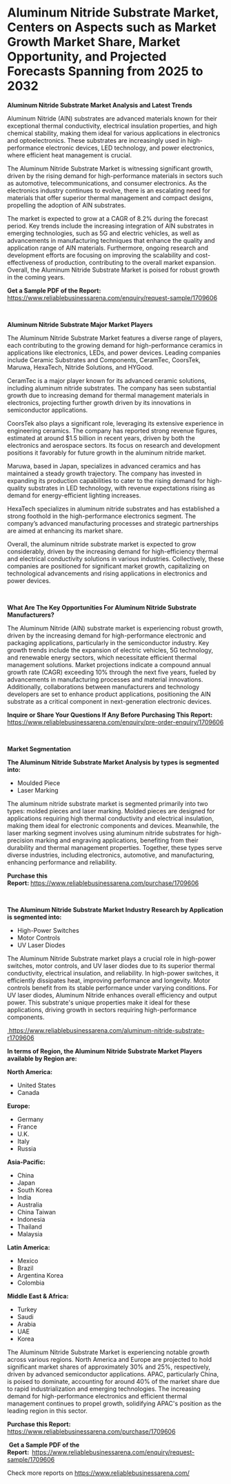 <p><h1>Aluminum Nitride Substrate Market, Centers on Aspects such as Market Growth Market Share, Market Opportunity, and Projected Forecasts Spanning from 2025 to 2032</h1></p><p><strong>Aluminum Nitride Substrate Market Analysis and Latest Trends</strong></p>
<p><p>Aluminum Nitride (AlN) substrates are advanced materials known for their exceptional thermal conductivity, electrical insulation properties, and high chemical stability, making them ideal for various applications in electronics and optoelectronics. These substrates are increasingly used in high-performance electronic devices, LED technology, and power electronics, where efficient heat management is crucial.</p><p>The Aluminum Nitride Substrate Market is witnessing significant growth, driven by the rising demand for high-performance materials in sectors such as automotive, telecommunications, and consumer electronics. As the electronics industry continues to evolve, there is an escalating need for materials that offer superior thermal management and compact designs, propelling the adoption of AlN substrates.</p><p>The market is expected to grow at a CAGR of 8.2% during the forecast period. Key trends include the increasing integration of AlN substrates in emerging technologies, such as 5G and electric vehicles, as well as advancements in manufacturing techniques that enhance the quality and application range of AlN materials. Furthermore, ongoing research and development efforts are focusing on improving the scalability and cost-effectiveness of production, contributing to the overall market expansion. Overall, the Aluminum Nitride Substrate Market is poised for robust growth in the coming years.</p></p>
<p><strong>Get a Sample PDF of the Report:&nbsp;</strong> <a href="https://www.reliablebusinessarena.com/enquiry/request-sample/1709606?utm_campaign=3263&utm_medium=2&utm_source=Github&utm_content=ia&utm_term=27032025&utm_id=aluminum-nitride-substrate">https://www.reliablebusinessarena.com/enquiry/request-sample/1709606</a></p>
<p>&nbsp;</p>
<p><strong>Aluminum Nitride Substrate Major Market Players</strong></p>
<p><p>The Aluminum Nitride Substrate Market features a diverse range of players, each contributing to the growing demand for high-performance ceramics in applications like electronics, LEDs, and power devices. Leading companies include Ceramic Substrates and Components, CeramTec, CoorsTek, Maruwa, HexaTech, Nitride Solutions, and HYGood.</p><p>CeramTec is a major player known for its advanced ceramic solutions, including aluminum nitride substrates. The company has seen substantial growth due to increasing demand for thermal management materials in electronics, projecting further growth driven by its innovations in semiconductor applications.</p><p>CoorsTek also plays a significant role, leveraging its extensive experience in engineering ceramics. The company has reported strong revenue figures, estimated at around $1.5 billion in recent years, driven by both the electronics and aerospace sectors. Its focus on research and development positions it favorably for future growth in the aluminum nitride market.</p><p>Maruwa, based in Japan, specializes in advanced ceramics and has maintained a steady growth trajectory. The company has invested in expanding its production capabilities to cater to the rising demand for high-quality substrates in LED technology, with revenue expectations rising as demand for energy-efficient lighting increases.</p><p>HexaTech specializes in aluminum nitride substrates and has established a strong foothold in the high-performance electronics segment. The company’s advanced manufacturing processes and strategic partnerships are aimed at enhancing its market share.</p><p>Overall, the aluminum nitride substrate market is expected to grow considerably, driven by the increasing demand for high-efficiency thermal and electrical conductivity solutions in various industries. Collectively, these companies are positioned for significant market growth, capitalizing on technological advancements and rising applications in electronics and power devices.</p></p>
<p>&nbsp;</p>
<p><strong>What Are The Key Opportunities For Aluminum Nitride Substrate Manufacturers?</strong></p>
<p><p>The Aluminum Nitride (AlN) substrate market is experiencing robust growth, driven by the increasing demand for high-performance electronic and packaging applications, particularly in the semiconductor industry. Key growth trends include the expansion of electric vehicles, 5G technology, and renewable energy sectors, which necessitate efficient thermal management solutions. Market projections indicate a compound annual growth rate (CAGR) exceeding 10% through the next five years, fueled by advancements in manufacturing processes and material innovations. Additionally, collaborations between manufacturers and technology developers are set to enhance product applications, positioning the AlN substrate as a critical component in next-generation electronic devices.</p></p>
<p><strong>Inquire or Share Your Questions If Any Before Purchasing This Report:</strong> <a href="https://www.reliablebusinessarena.com/enquiry/pre-order-enquiry/1709606?utm_campaign=3263&utm_medium=2&utm_source=Github&utm_content=ia&utm_term=27032025&utm_id=aluminum-nitride-substrate">https://www.reliablebusinessarena.com/enquiry/pre-order-enquiry/1709606</a></p>
<p>&nbsp;</p>
<p><strong>Market Segmentation</strong></p>
<p><strong>The Aluminum Nitride Substrate Market Analysis by types is segmented into:</strong></p>
<p><ul><li>Moulded Piece</li><li>Laser Marking</li></ul></p>
<p><p>The aluminum nitride substrate market is segmented primarily into two types: molded pieces and laser marking. Molded pieces are designed for applications requiring high thermal conductivity and electrical insulation, making them ideal for electronic components and devices. Meanwhile, the laser marking segment involves using aluminum nitride substrates for high-precision marking and engraving applications, benefiting from their durability and thermal management properties. Together, these types serve diverse industries, including electronics, automotive, and manufacturing, enhancing performance and reliability.</p></p>
<p><strong>Purchase this Report:&nbsp;</strong><a href="https://www.reliablebusinessarena.com/purchase/1709606?utm_campaign=3263&utm_medium=2&utm_source=Github&utm_content=ia&utm_term=27032025&utm_id=aluminum-nitride-substrate">https://www.reliablebusinessarena.com/purchase/1709606</a></p>
<p>&nbsp;</p>
<p><strong>The Aluminum Nitride Substrate Market Industry Research by Application is segmented into:</strong></p>
<p><ul><li>High-Power Switches</li><li>Motor Controls</li><li>UV Laser Diodes</li></ul></p>
<p><p>The Aluminum Nitride Substrate market plays a crucial role in high-power switches, motor controls, and UV laser diodes due to its superior thermal conductivity, electrical insulation, and reliability. In high-power switches, it efficiently dissipates heat, improving performance and longevity. Motor controls benefit from its stable performance under varying conditions. For UV laser diodes, Aluminum Nitride enhances overall efficiency and output power. This substrate's unique properties make it ideal for these applications, driving growth in sectors requiring high-performance components.</p></p>
<p><a href="https://www.reliablebusinessarena.com/aluminum-nitride-substrate-r1709606?utm_campaign=3263&utm_medium=2&utm_source=Github&utm_content=ia&utm_term=27032025&utm_id=aluminum-nitride-substrate">&nbsp;https://www.reliablebusinessarena.com/aluminum-nitride-substrate-r1709606</a></p>
<p><strong>In terms of Region, the Aluminum Nitride Substrate Market Players available by Region are:</strong></p>
<p>
    <p> <strong> North America: </strong>
        <ul>
            <li>United States</li>
            <li>Canada</li>
        </ul>
        </p> 
    <p> <strong> Europe: </strong>
        <ul>
            <li>Germany</li>
            <li>France</li>
            <li>U.K.</li>
            <li>Italy</li>
            <li>Russia</li>
        </ul>
        </p> 
    <p> <strong> Asia-Pacific: </strong>
        <ul>
            <li>China</li>
            <li>Japan</li>
            <li>South Korea</li>
            <li>India</li>
            <li>Australia</li>
            <li>China Taiwan</li>
            <li>Indonesia</li>
            <li>Thailand</li>
            <li>Malaysia</li>
        </ul>
        </p> 
    <p> <strong> Latin America: </strong>
        <ul>
            <li>Mexico</li>
            <li>Brazil</li>
            <li>Argentina Korea</li>
            <li>Colombia</li>
        </ul>
        </p> 
    <p> <strong> Middle East & Africa: </strong>
        <ul>
            <li>Turkey</li>
            <li>Saudi</li>
            <li>Arabia</li>
            <li>UAE</li>
            <li>Korea</li>
        </ul>
    </p>
    </p>
<p><p>The Aluminum Nitride Substrate Market is experiencing notable growth across various regions. North America and Europe are projected to hold significant market shares of approximately 30% and 25%, respectively, driven by advanced semiconductor applications. APAC, particularly China, is poised to dominate, accounting for around 40% of the market share due to rapid industrialization and emerging technologies. The increasing demand for high-performance electronics and efficient thermal management continues to propel growth, solidifying APAC's position as the leading region in this sector.</p></p>
<p><strong>Purchase this Report: </strong><a href="https://www.reliablebusinessarena.com/purchase/1709606?utm_campaign=3263&utm_medium=2&utm_source=Github&utm_content=ia&utm_term=27032025&utm_id=aluminum-nitride-substrate">https://www.reliablebusinessarena.com/purchase/1709606</a></p>
<p>&nbsp;<strong>Get a Sample PDF of the Report:&nbsp;&nbsp;</strong><a href="https://www.reliablebusinessarena.com/enquiry/request-sample/1709606?utm_campaign=3263&utm_medium=2&utm_source=Github&utm_content=ia&utm_term=27032025&utm_id=aluminum-nitride-substrate">https://www.reliablebusinessarena.com/enquiry/request-sample/1709606</a></p>
<p><strong></strong></p>
<p>Check more reports on <a href="https://www.reliablebusinessarena.com/?utm_campaign=3263&utm_medium=2&utm_source=Github&utm_content=ia&utm_term=27032025&utm_id=aluminum-nitride-substrate">https://www.reliablebusinessarena.com/</a></p>